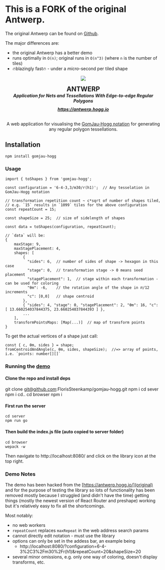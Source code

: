# This is a FORK of the original Antwerp.

The original Antwerp can be found on [Github](https://github.com/HHogg/antwerp).

The major differences are:
* the original Antwerp has a better demo
* runs optimally in `O(n)`; original runs in `O(n^3)` (where `n` is the number of tiles)
* 🔥blazingly fast🔥 - under a *micro*-second per tiled shape


<p align="center">
  <img src="./site/assets/antwerp.svg" />
</p>

<h2 align="center" style="margin: 0">ANTWERP</h2>
<h5 align="center" style="margin: 0">Application for Nets and Tessellations With Edge-to-edge Regular Polygons</h5>
<h5 align="center"  style="margin: 10px"><a href="https://antwerp.hogg.io">https://antwerp.hogg.io</a></h5>

<p align="center"  style="margin-top: 30px">
  A web application for visualising the <a href="https://hogg.io/writings/generating-tessellations">GomJau-Hogg notation</a> for generating any regular polygon tessellations.
</p>


## Installation

```
npm install gomjau-hogg
```

### Usage

```
import { toShapes } from 'gomjau-hogg';

const configuration = '6-4-3,3/m30/r(h1)';  // Any tesselation in GomJau-Hogg notation

// transformation repetition count ~ c*sqrt of number of shapes tiled,
// e.g. `15` results in `1099` tiles for the above configuration
const repeatCount = 15;

const shapeSize = 25;  // size of sidelength of shapes

const data = toShapes(configuration, repeatCount);

// `data` will be:
{
    maxStage: 9,
    maxStagePlacement: 4,
    shapes: [
        {
          "sides": 6,  // number of sides of shape -> hexagon in this case
          "stage": 0,  // transformation stage -> 0 means seed placement
          "stagePlacement": 1,  // stage within each transformation - can be used for coloring
          "θm": -6,    // the rotation angle of the shape in 𝜋/12 increments
          "c": [0,0]   // shape centroid
        },
        { "sides": 4, "stage": 0, "stagePlacement": 2, "θm": 16, "c": [ 13.660254037844375, 23.660254037844393 ] },
        ...
    ],
    transformPointsMaps: [Map(...)]  // map of transform points
}
```

To get the actual vertices of a shape just call:
```
const { c, θm, sides } = shape;
fromCentroidAndAngle(c, θm, sides, shapeSize);  //=> array of points, i.e. `points: number[][]`
```


### Running the [demo](demo)

#### Clone the repo and install deps

git clone git@github.com:FlorisSteenkamp/gomjau-hogg.git
npm i
cd sever
npm i
cd..
cd browser
npm i

#### First run the server
```
cd server
npm run go

```

#### Then build the index.js file (auto copied to server folder)

```
cd browser
wepack -w
```

Then navigate to http://localhost:8080/ and click on the library icon at the top right.

### Demo Notes

The demo has been hacked from the [https://antwerp.hogg.io/](original) and for the
purpose of testing the library so lots of functionality has been removed mostly
because I struggled (and didn't have the time) getting things (mostly the newest
version of React Router and preshape) working but it's relatively easy to fix
all the shortcomings.

Most notably:
* no web workers
* `repeatCount` replaces `maxRepeat` in the web address search params
* cannot directly edit notation - must use the library
* options can only be set in the addess bar, an example being
  - http://localhost:8080/?configuration=6-4-3%2C3%2Fm30%2Fr(h1)&repeatCount=20&shapeSize=20
* several minor omissions, e.g. only one way of coloring, doesn't display transforms, etc.

